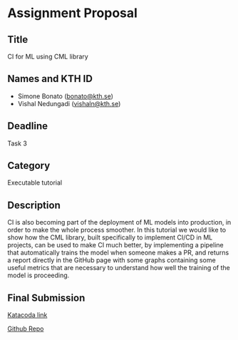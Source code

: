 # Assignment Proposal

## Title

CI for ML using CML library

## Names and KTH ID

-   Simone Bonato (bonato@kth.se)
-   Vishal Nedungadi (vishaln@kth.se)

## Deadline

Task 3 

## Category

Executable tutorial

## Description

CI is also becoming part of the deployment of ML models into production, in order to make the whole process smoother. 
In this tutorial we would like to show how the CML library, built specifically to implement CI/CD in ML projects, 
can be used to make CI much better, by implementing a pipeline that automatically trains the model when someone makes a PR, and returns a report
directly in the GitHub page with some graphs containing some useful metrics that are necessary to understand how well the training of the model is proceeding.


## Final Submission

[Katacoda link](https://www.katacoda.com/simopippa/scenarios/ci_clm)

[Github Repo](https://github.com/vishalned/CI-with-CML)


